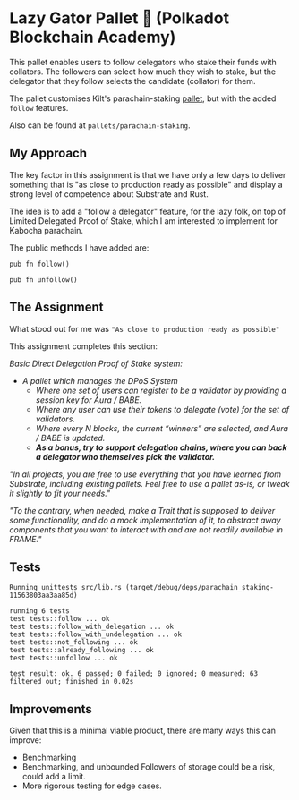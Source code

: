 # Lazy Gator Pallet 🐊 (Polkadot Blockchain Academy)

This pallet enables users to follow delegators who stake their funds with collators. The followers can select how much they wish to stake, but the delegator that they follow selects the candidate (collator) for them. 

The pallet customises Kilt's parachain-staking [pallet](https://github.com/decentration/followgator/tree/followgation/pallets/parachain-staking), but with the added `follow` features.

Also can be found at `pallets/parachain-staking`.


## My Approach 
The key factor in this assignment is that we have only a few days to deliver something that is "as close to production ready as possible" and display a strong level of competence about Substrate and Rust. 

The idea is to add a "follow a delegator" feature, for the lazy folk, on top of Limited Delegated Proof of Stake, which I am interested to implement for Kabocha parachain. 

The public methods I have added are:

`pub fn follow()`

`pub fn unfollow()`



## The Assignment 

What stood out for me was `"As close to production ready as possible"`

This assignment completes this section:

_Basic Direct Delegation Proof of Stake system:_
- _A pallet which manages the DPoS System_
  - _Where one set of users can register to be a validator by providing a session key for Aura / BABE._
  - _Where any user can use their tokens to delegate (vote) for the set of validators._
  - _Where every N blocks, the current “winners” are selected, and Aura / BABE is updated._
  - **_As a bonus, try to support delegation chains, where you can back a delegator who themselves pick the validator._**

_"In all projects, you are free to use everything that you have learned from Substrate, including existing pallets. Feel free to use a pallet as-is, or tweak it slightly to fit your needs."_

_"To the contrary, when needed, make a Trait that is supposed to deliver some functionality, and do a mock implementation of it, to abstract away components that you want to interact with and are not readily available in FRAME."_


## Tests

```console
Running unittests src/lib.rs (target/debug/deps/parachain_staking-11563803aa3aa85d)

running 6 tests
test tests::follow ... ok
test tests::follow_with_delegation ... ok
test tests::follow_with_undelegation ... ok
test tests::not_following ... ok
test tests::already_following ... ok
test tests::unfollow ... ok

test result: ok. 6 passed; 0 failed; 0 ignored; 0 measured; 63 filtered out; finished in 0.02s
```

## Improvements

Given that this is a minimal viable product, there are many ways this can improve:

- Benchmarking 
- Benchmarking, and unbounded Followers of storage could be a risk, could add a limit. 
- More rigorous testing for edge cases. 


